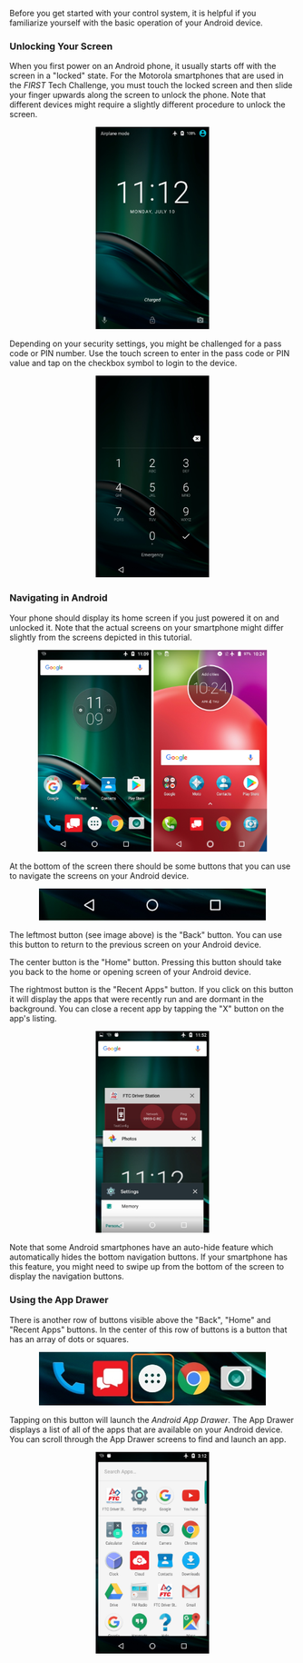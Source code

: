 Before you get started with your control system, it is helpful if you familiarize yourself with the basic operation of your Android device.  

### Unlocking Your Screen
When you first power on an Android phone, it usually starts off with the screen in a "locked" state.  For the Motorola smartphones that are used in the _FIRST_ Tech Challenge, you must touch the locked screen and then slide your finger upwards along the screen to unlock the phone.  Note that different devices might require a slightly different procedure to unlock the screen.

<p align="center"><img src="https://github.com/FIRST-Tech-Challenge/WikiSupport/blob/master/ftc_app/images/android_screenlock.jpg" width="200"><p>

Depending on your security settings, you might be challenged for a pass code or PIN number.  Use the touch screen to enter in the pass code or PIN value and tap on the checkbox symbol to login to the device.

<p align="center"><img src="https://github.com/FIRST-Tech-Challenge/WikiSupport/blob/master/ftc_app/images/android_screenkeypad.jpg" width="200"><p>

### Navigating in Android

Your phone should display its home screen if you just powered it on and unlocked it.  Note that the actual screens on your smartphone might differ slightly from the screens depicted in this tutorial.

<p align="center"><img src="https://github.com/FIRST-Tech-Challenge/WikiSupport/blob/master/ftc_app/images/android_homescreen.jpg" width="200"> <img src="https://github.com/FIRST-Tech-Challenge/WikiSupport/blob/master/ftc_app/images/nougat_homescreen.png" width="200"><p>

At the bottom of the screen there should be some buttons that you can use to navigate the screens on your Android device. 

<p align="center"><img src="https://github.com/FIRST-Tech-Challenge/WikiSupport/blob/master/ftc_app/images/android_homescreen_controlsAtBottom.jpg" width="400"><p>

The leftmost button (see image above) is the "Back" button.  You can use this button to return to the previous screen on your Android device.

The center button is the "Home" button.  Pressing this button should take you back to the home or opening screen of your Android device.

The rightmost button is the "Recent Apps" button.  If you click on this button it will display the apps that were recently run and are dormant in the background.  You can close a recent app by tapping the "X" button on the app's listing.  

<p align="center"><img src="https://github.com/FIRST-Tech-Challenge/WikiSupport/blob/master/ftc_app/images/android_recentApps.jpg" width="200"><p>

Note that some Android smartphones have an auto-hide feature which automatically hides the bottom navigation buttons.  If your smartphone has this feature, you might need to swipe up from the bottom of the screen to display the navigation buttons.

### Using the App Drawer
There is another row of buttons visible above the "Back", "Home" and "Recent Apps" buttons.  In the center of this row of buttons is a button that has an array of dots or squares.  

<p align="center"><img src="https://github.com/FIRST-Tech-Challenge/WikiSupport/blob/master/ftc_app/images/android_nextToBottomButtons.jpg" width="400"><p> 

Tapping on this button will launch the _Android App Drawer_.  The App Drawer displays a list of all of the apps that are available on your Android device.  You can scroll through the App Drawer screens to find and launch an app.

<p align="center"><img src="https://github.com/FIRST-Tech-Challenge/WikiSupport/blob/master/ftc_app/images/android_appDrawer.jpg" width="200"><p>